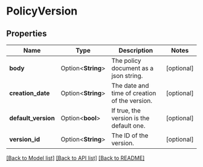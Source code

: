 # PolicyVersion

## Properties

Name | Type | Description | Notes
------------ | ------------- | ------------- | -------------
**body** | Option<**String**> | The policy document as a json string. | [optional]
**creation_date** | Option<**String**> | The date and time of creation of the version. | [optional]
**default_version** | Option<**bool**> | If true, the version is the default one. | [optional]
**version_id** | Option<**String**> | The ID of the version. | [optional]

[[Back to Model list]](../README.md#documentation-for-models) [[Back to API list]](../README.md#documentation-for-api-endpoints) [[Back to README]](../README.md)


